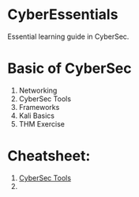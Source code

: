 # CyberEssentials
Essential learning guide in CyberSec.

# Basic of CyberSec
1. Networking
2. CyberSec Tools
3. Frameworks
4. Kali Basics
5. THM Exercise


# Cheatsheet:
1. [CyberSec Tools](https://github.com/The-Art-of-Hacking/h4cker/tree/master/cheat_sheets)
2. 
